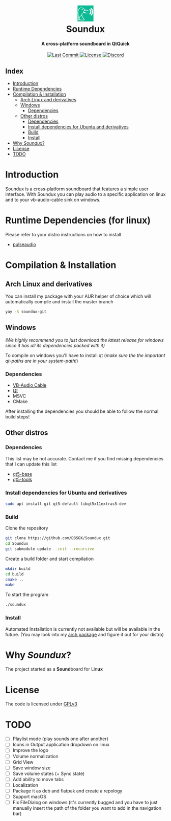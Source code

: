 <div align="center">
  <p>
    <h1>
      <a href="#readme">
        <img src="icon.png" width="50" alt="Soundboard" />
      </a>
      <br />
      Soundux
    </h1>
    <h4>A cross-platform soundboard in QtQuick</h4>
  </p>
  <p>
    <a href="https://github.com/Soundux/Soundux/releases">
      <img src="https://img.shields.io/github/last-commit/Soundux/Soundux.svg?style=for-the-badge" alt="Last Commit" />
    </a>
    <a href="https://github.com/Soundux/Soundux/blob/master/LICENSE">
      <img src="https://img.shields.io/github/license/Soundux/Soundux.svg?style=for-the-badge" alt="License" />
    </a>
    <a href="https://discord.gg/4HwSGN4Ec2">
      <img src="https://img.shields.io/discord/697348809591750706?label=Discord&style=for-the-badge" alt="Discord" />
    </a>
  </p>
</div>

## Index
- [Introduction](#introduction)
- [Runtime Dependencies](#runtime-dependencies)
- [Compilation & Installation](#compilation--installation)
  - [Arch Linux and derivatives](#arch-linux-and-derivatives)
  - [Windows](#windows)
    - [Dependencies](#dependencies)
  - [Other distros](#other-distros)
    - [Dependencies](#dependencies-1)
    - [Install dependencies for Ubuntu and derivatives](#install-dependencies-for-ubuntu-and-derivatives)
    - [Build](#build)
    - [Install](#install)
- [Why _Soundux_?](#why-soundux)
- [License](#license)
- [TODO](#todo)

# Introduction
Soundux is a cross-platform soundboard that features a simple user interface.
With Soundux you can play audio to a specific application on linux and to your vb-audio-cable sink on windows.

# Runtime Dependencies (for linux)
Please refer to your distro instructions on how to install
- [pulseaudio](https://gitlab.freedesktop.org/pulseaudio/pulseaudio)

# Compilation & Installation

## Arch Linux and derivatives
You can install my package with your AUR helper of choice which will automatically compile and install the master branch
```sh
yay -S soundux-git
```

## Windows
*(We highly recommend you to just download the latest release for windows since it has all its dependencies packed with it)*

To compile on windows you'll have to install qt (*make sure the the important qt-paths are in your system-path!*)
### Dependencies
- [VB-Audio Cable](https://vb-audio.com/Cable/)
- [Qt](https://www.qt.io/download-thank-you?os=windows)
- MSVC
- CMake

After installing the dependencies you should be able to follow the normal build steps!

## Other distros

### Dependencies
This list may be not accurate. Contact me if you find missing dependencies that I can update this list
- [qt5-base](https://github.com/qt/qtbase)
- [qt5-tools](https://github.com/qt/qt5)

### Install dependencies for Ubuntu and derivatives
```sh
sudo apt install git qt5-default libqt5x11extras5-dev
```

### Build
Clone the repository
```sh
git clone https://github.com/D3SOX/Soundux.git
cd Soundux
git submodule update --init --recursive
```
Create a build folder and start compilation
```sh
mkdir build
cd build
cmake ..
make
```
To start the program
```sh
./soundux
```

### Install
Automated Installation is currently not available but will be available in the future. (You may look into my [arch package](https://aur.archlinux.org/cgit/aur.git/tree/PKGBUILD?h=soundux-git) and figure it out for your distro)

# Why _Soundux_?

The project started as a **Sound**board for Lin**ux**

# License
The code is licensed under [GPLv3](LICENSE)

# TODO
- [ ] Playlist mode (play sounds one after another)
- [ ] Icons in Output application dropdown on linux
- [ ] Improve the logo
- [ ] Volume normalization
- [ ] Grid View
- [ ] Save window size
- [ ] Save volume states (+ Sync state)
- [ ] Add ability to move tabs
- [ ] Localization
- [ ] Package it as deb and flatpak and create a repology
- [ ] Support macOS
- [ ] Fix FileDialog on windows (it's currently bugged and you have to just manually insert the path of the folder you want to add in the navigation bar)
